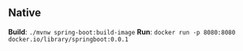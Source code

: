 ## Native

**Build**: `./mvnw spring-boot:build-image`
**Run**: `docker run -p 8080:8080 docker.io/library/springboot:0.0.1`

